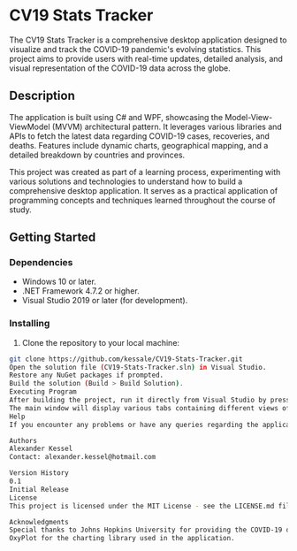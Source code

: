 # CV19 Stats Tracker

The CV19 Stats Tracker is a comprehensive desktop application designed to visualize and track the COVID-19 pandemic's evolving statistics. This project aims to provide users with real-time updates, detailed analysis, and visual representation of the COVID-19 data across the globe.

## Description

The application is built using C# and WPF, showcasing the Model-View-ViewModel (MVVM) architectural pattern. It leverages various libraries and APIs to fetch the latest data regarding COVID-19 cases, recoveries, and deaths. Features include dynamic charts, geographical mapping, and a detailed breakdown by countries and provinces.

This project was created as part of a learning process, experimenting with various solutions and technologies to understand how to build a comprehensive desktop application. It serves as a practical application of programming concepts and techniques learned throughout the course of study.

## Getting Started

### Dependencies

- Windows 10 or later.
- .NET Framework 4.7.2 or higher.
- Visual Studio 2019 or later (for development).

### Installing

1. Clone the repository to your local machine:
```bash
git clone https://github.com/kessale/CV19-Stats-Tracker.git
Open the solution file (CV19-Stats-Tracker.sln) in Visual Studio.
Restore any NuGet packages if prompted.
Build the solution (Build > Build Solution).
Executing Program
After building the project, run it directly from Visual Studio by pressing F5 or clicking on the "Start" button.
The main window will display various tabs containing different views of the data. Navigate through them to explore the application features.
Help
If you encounter any problems or have any queries regarding the application, please open an issue on the GitHub repository.

Authors
Alexander Kessel
Contact: alexander.kessel@hotmail.com

Version History
0.1
Initial Release
License
This project is licensed under the MIT License - see the LICENSE.md file for details.

Acknowledgments
Special thanks to Johns Hopkins University for providing the COVID-19 data.
OxyPlot for the charting library used in the application.
